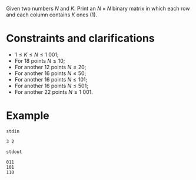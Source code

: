 Given two numbers $N$ and $K$. Print an $N \times N$ binary matrix in which each row and each column contains $K$ ones ($1$).

# Constraints and clarifications
* $1 \leq K \leq N \leq 1\ 001$;
* For $18$ points $N \leq 10$;
* For another $12$ points $N \leq 20$;
* For another $16$ points $N \leq 50$;
* For another $16$ points $N \leq 101$;
* For another $16$ points $N \leq 501$;
* For another $22$ points $N \leq 1\ 001$.

# Example

`stdin`
```
3 2
```

`stdout`
```
011
101
110
```